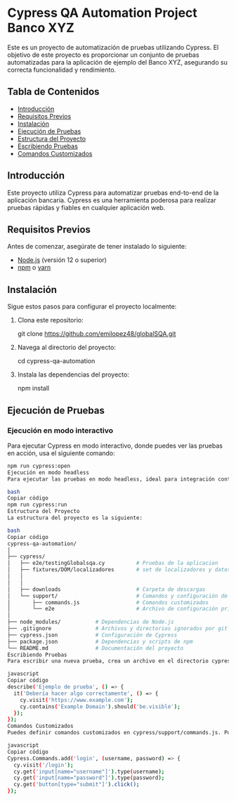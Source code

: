 # Cypress QA Automation Project Banco XYZ

Este es un proyecto de automatización de pruebas utilizando Cypress. El objetivo de este proyecto es proporcionar un conjunto de pruebas automatizadas para la aplicación de ejemplo del Banco XYZ, asegurando su correcta funcionalidad y rendimiento.

## Tabla de Contenidos

- [Introducción](#introducción)
- [Requisitos Previos](#requisitos-previos)
- [Instalación](#instalación)
- [Ejecución de Pruebas](#ejecución-de-pruebas)
- [Estructura del Proyecto](#estructura-del-proyecto)
- [Escribiendo Pruebas](#escribiendo-pruebas)
- [Comandos Customizados](#comandos-customizados)

## Introducción

Este proyecto utiliza Cypress para automatizar pruebas end-to-end de la aplicación bancaria. Cypress es una herramienta poderosa para realizar pruebas rápidas y fiables en cualquier aplicación web.

## Requisitos Previos

Antes de comenzar, asegúrate de tener instalado lo siguiente:

- [Node.js](https://nodejs.org/) (versión 12 o superior)
- [npm](https://www.npmjs.com/) o [yarn](https://yarnpkg.com/)

## Instalación

Sigue estos pasos para configurar el proyecto localmente:

1. Clona este repositorio:
    
    git clone https://github.com/emilopez48/globalSQA.git
    

2. Navega al directorio del proyecto:
   
    cd cypress-qa-automation
    

3. Instala las dependencias del proyecto:
    
    npm install
    

## Ejecución de Pruebas

### Ejecución en modo interactivo

Para ejecutar Cypress en modo interactivo, donde puedes ver las pruebas en acción, usa el siguiente comando:

```bash
npm run cypress:open
Ejecución en modo headless
Para ejecutar las pruebas en modo headless, ideal para integración continua (CI), usa:

bash
Copiar código
npm run cypress:run
Estructura del Proyecto
La estructura del proyecto es la siguiente:

bash
Copiar código
cypress-qa-automation/
│
├── cypress/
│   ├── e2e/testingGlobalsqa.cy          # Pruebas de la aplicacion
│   ├── fixtures/DOM/localizadores       # set de localizadores y datos de pruebas
│   │                                    
│   │                             
│   ├── downloads                        # Carpeta de descargas
│   └── support/                         # Comandos y configuración de Cypress
│       ├── commands.js                  # Comandos customizados
│       └── e2e                          # Archivo de configuración principal
│
├── node_modules/           # Dependencias de Node.js
├── .gitignore              # Archivos y directorios ignorados por git
├── cypress.json            # Configuración de Cypress
├── package.json            # Dependencias y scripts de npm
└── README.md               # Documentación del proyecto
Escribiendo Pruebas
Para escribir una nueva prueba, crea un archivo en el directorio cypress/integration/tests/ con el siguiente contenido de ejemplo:

javascript
Copiar código
describe('Ejemplo de prueba', () => {
  it('Debería hacer algo correctamente', () => {
    cy.visit('https://www.example.com');
    cy.contains('Example Domain').should('be.visible');
  });
});
Comandos Customizados
Puedes definir comandos customizados en cypress/support/commands.js. Por ejemplo:

javascript
Copiar código
Cypress.Commands.add('login', (username, password) => {
  cy.visit('/login');
  cy.get('input[name="username"]').type(username);
  cy.get('input[name="password"]').type(password);
  cy.get('button[type="submit"]').click();
});
